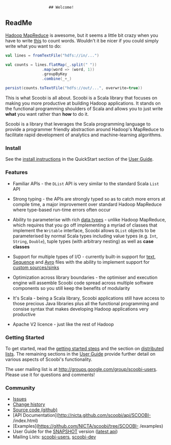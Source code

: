 
                   
                     
                       ## Welcome!
## ReadMe

[Hadoop MapReduce](http://hadoop.apache.org/) is awesome, but it seems a little bit crazy when you have to write [this](http://wiki.apache.org/hadoop/WordCount) to count words. Wouldn't it be nicer if you could simply write what you want to do:

```scala
val lines = fromTextFile("hdfs://in/...")

val counts = lines.flatMap(_.split(" "))
                .map(word => (word, 1))
                .groupByKey
                .combine(_+_)

persist(counts.toTextFile("hdfs://out/...", overwrite=true))
```

This is what Scoobi is all about. Scoobi is a Scala library that focuses on making you more productive at building Hadoop applications. It stands on the functional programming shoulders of Scala and allows you to just write **what** you want rather than **how** to do it.

Scoobi is a library that leverages the Scala programming language to provide a programmer friendly abstraction around Hadoop's MapReduce to facilitate rapid development of analytics and machine-learning algorithms.

### Install

See the [install instructions](guide/Quick%20Start.html#Installing+Scoobi) in the QuickStart section of the [User Guide](guide/User%20Guide.html).

### Features

 * Familiar APIs - the `DList` API is very similar to the standard Scala `List` API

 * Strong typing - the APIs are strongly typed so as to catch more errors at compile time, a
 major improvement over standard Hadoop MapReduce where type-based run-time errors often occur

 * Ability to parameterise with rich [data types](guide/Data%20Types.html) - unlike Hadoop MapReduce, which requires that you go off implementing a myriad of classes that implement the `Writable` interface, Scoobi allows `DList` objects to be parameterised by normal Scala types including value types (e.g. `Int`, `String`, `Double`), tuple types (with arbitrary nesting) as well as **case classes**

 * Support for multiple types of I/O - currently built-in support for [text](guide/Input%20and%20Output.html#Text+files), [Sequence](guide/Input%20and%20Output.html#Sequence+files) and [Avro](guide/Input%20and%20Output.html#Avro+files) files with the ability to implement support for [custom sources/sinks](guide/Input%20and%20Output.html#Custom+sources+and+sinks)

 * Optimization across library boundaries - the optimiser and execution engine will assemble Scoobi code spread across multiple software components so you still keep the benefits of modularity

 * It's Scala - being a Scala library, Scoobi applications still have access to those precious Java libraries plus all the functional programming and consise syntax that makes developing Hadoop applications very productive

 * Apache V2 licence - just like the rest of Hadoop

### Getting Started

To get started, read the [getting started steps](guide/Quick%20Start.html) and the section on [distributed lists](guide/Distributed%20Lists.html). The remaining sections in the [User Guide](guide/User%20Guide.html) provide further detail on various aspects of Scoobi's functionality.

The user mailing list is at <http://groups.google.com/group/scoobi-users>. Please use it for questions and comments!

### Community

 * [Issues](https://github.com/NICTA/scoobi/issues)
 * [Change history](http://notes.implicit.ly/tagged/scoobi)
 * [Source code (github)](https://github.com/NICTA/scoobi)
 * [API Documentation](http://nicta.github.com/scoobi/api/SCOOBI- /index.html)
 * [Examples](https://github.com/NICTA/scoobi/tree/SCOOBI- /examples)
 * User Guide for the [SNAPSHOT](guide-SNAPSHOT/guide/User%20Guide.html) version ([latest api](http://nicta.github.com/scoobi/api/master/scala/index.html))
 * Mailing Lists: [scoobi-users](http://groups.google.com/group/scoobi-users), [scoobi-dev](http://groups.google.com/group/scoobi-dev)
  
                       
                       
                     
                   
                 